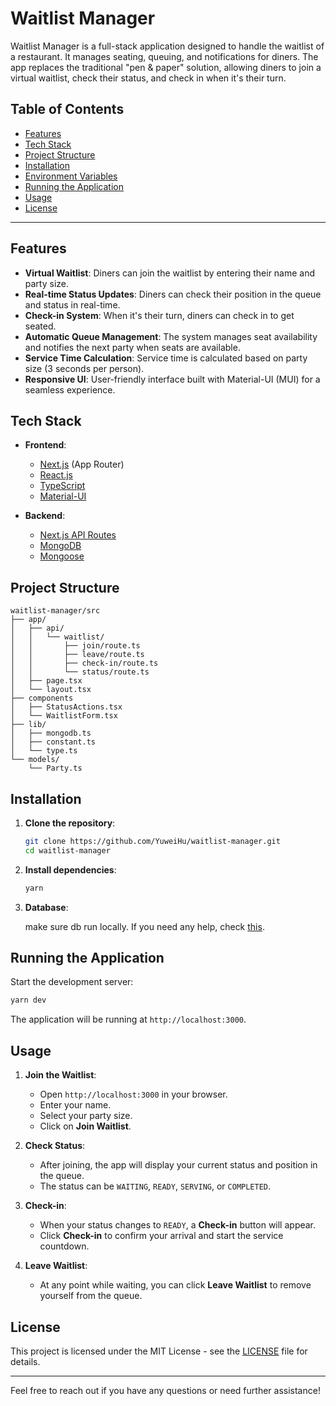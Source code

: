 # Waitlist Manager

Waitlist Manager is a full-stack application designed to handle the waitlist of a restaurant. It manages seating, queuing, and notifications for diners. The app replaces the traditional "pen & paper" solution, allowing diners to join a virtual waitlist, check their status, and check in when it's their turn.

## Table of Contents

- [Features](#features)
- [Tech Stack](#tech-stack)
- [Project Structure](#project-structure)
- [Installation](#installation)
- [Environment Variables](#environment-variables)
- [Running the Application](#running-the-application)
- [Usage](#usage)
- [License](#license)

---

## Features

- **Virtual Waitlist**: Diners can join the waitlist by entering their name and party size.
- **Real-time Status Updates**: Diners can check their position in the queue and status in real-time.
- **Check-in System**: When it's their turn, diners can check in to get seated.
- **Automatic Queue Management**: The system manages seat availability and notifies the next party when seats are available.
- **Service Time Calculation**: Service time is calculated based on party size (3 seconds per person).
- **Responsive UI**: User-friendly interface built with Material-UI (MUI) for a seamless experience.

## Tech Stack

- **Frontend**:

  - [Next.js](https://nextjs.org/) (App Router)
  - [React.js](https://reactjs.org/)
  - [TypeScript](https://www.typescriptlang.org/)
  - [Material-UI](https://mui.com/)

- **Backend**:

  - [Next.js API Routes](https://nextjs.org/docs/api-routes/introduction)
  - [MongoDB](https://www.mongodb.com/)
  - [Mongoose](https://mongoosejs.com/)

## Project Structure

```
waitlist-manager/src
├── app/
│   ├── api/
│   │   └── waitlist/
│   │       ├── join/route.ts
│   │       ├── leave/route.ts
│   │       ├── check-in/route.ts
│   │       └── status/route.ts
│   ├── page.tsx
│   └── layout.tsx
├── components
│   ├── StatusActions.tsx
│   └── WaitlistForm.tsx
├── lib/
│   ├── mongodb.ts
│   ├── constant.ts
│   └── type.ts
└── models/
    └── Party.ts
```

## Installation

1. **Clone the repository**:

   ```bash
   git clone https://github.com/YuweiHu/waitlist-manager.git
   cd waitlist-manager
   ```

2. **Install dependencies**:

   ```bash
   yarn
   ```

3. **Database**:

   make sure db run locally. If you need any help, check [this](https://zellwk.com/blog/local-mongodb/).

## Running the Application

Start the development server:

```bash
yarn dev
```

The application will be running at `http://localhost:3000`.

## Usage

1. **Join the Waitlist**:

   - Open `http://localhost:3000` in your browser.
   - Enter your name.
   - Select your party size.
   - Click on **Join Waitlist**.

2. **Check Status**:

   - After joining, the app will display your current status and position in the queue.
   - The status can be `WAITING`, `READY`, `SERVING`, or `COMPLETED`.

3. **Check-in**:

   - When your status changes to `READY`, a **Check-in** button will appear.
   - Click **Check-in** to confirm your arrival and start the service countdown.

4. **Leave Waitlist**:
   - At any point while waiting, you can click **Leave Waitlist** to remove yourself from the queue.

## License

This project is licensed under the MIT License - see the [LICENSE](LICENSE) file for details.

---

Feel free to reach out if you have any questions or need further assistance!
